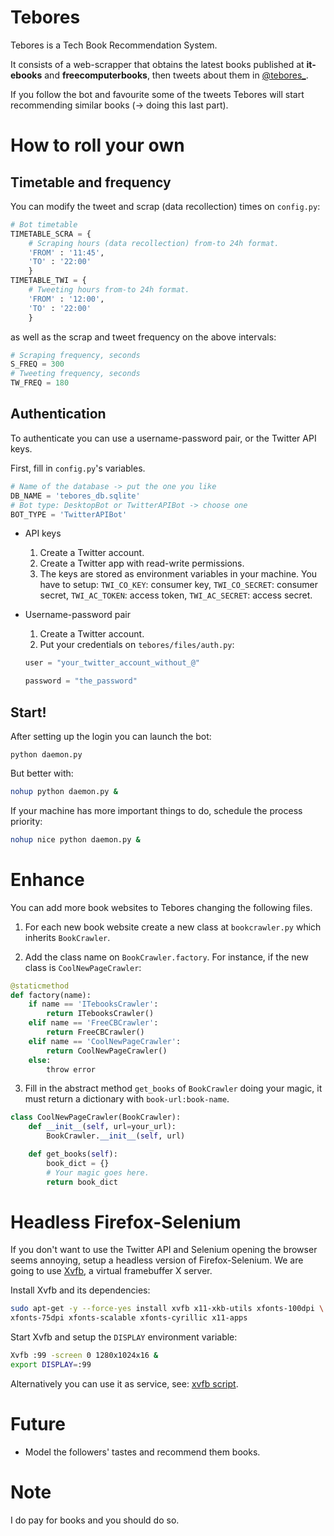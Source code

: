 Tebores
=======

Tebores is a Tech Book Recommendation System.

It consists of a web-scrapper that obtains the latest books published at
**it-ebooks** and **freecomputerbooks**, then tweets about them in
[@tebores_](https://twitter.com/tebores_).

If you follow the bot and favourite some of the tweets Tebores will start
recommending similar books (-> doing this last part).

# How to roll your own

## Timetable and frequency

You can modify the tweet and scrap (data recollection) times on ```config.py```:

```python
# Bot timetable
TIMETABLE_SCRA = {
    # Scraping hours (data recollection) from-to 24h format.
    'FROM' : '11:45',
    'TO' : '22:00'
    }
TIMETABLE_TWI = {
    # Tweeting hours from-to 24h format.
    'FROM' : '12:00',
    'TO' : '22:00'
    }
```
as well as the scrap and tweet frequency on the above intervals:
```python
# Scraping frequency, seconds
S_FREQ = 300
# Tweeting frequency, seconds
TW_FREQ = 180

```

## Authentication

To authenticate you can use a username-password pair, or the Twitter API keys.

First, fill in ```config.py```'s variables.

```python
# Name of the database -> put the one you like
DB_NAME = 'tebores_db.sqlite'
# Bot type: DesktopBot or TwitterAPIBot -> choose one
BOT_TYPE = 'TwitterAPIBot'
```

* API keys
  1. Create a Twitter account.
  2. Create a Twitter app with read-write permissions.
  3. The keys are stored as environment variables in your machine.
  You have to setup: ```TWI_CO_KEY```: consumer key,
  ```TWI_CO_SECRET```: consumer secret,
  ```TWI_AC_TOKEN```: access token, ```TWI_AC_SECRET```: access secret.
  
* Username-password pair
  1. Create a Twitter account.
  2. Put your credentials on ```tebores/files/auth.py```:
    ```python
    user = "your_twitter_account_without_@"
    
    password = "the_password"
    ```

## Start!

After setting up the login you can launch the bot:
```
python daemon.py 
```

But better with:
```bash
nohup python daemon.py &
```

If your machine has more important things to do, schedule the process priority:
```bash
nohup nice python daemon.py &
```

# Enhance

You can add more book websites to Tebores changing the following files.

1. For each new book website create a new class at ```bookcrawler.py``` which
inherits ```BookCrawler```.

2. Add the class name on ```BookCrawler.factory```. For instance, if the new
class is ```CoolNewPageCrawler```:
  ```python
  @staticmethod
  def factory(name):
      if name == 'ITebooksCrawler':
          return ITebooksCrawler()
      elif name == 'FreeCBCrawler':
          return FreeCBCrawler()
      elif name == 'CoolNewPageCrawler':
          return CoolNewPageCrawler()
      else:
          throw error
  ```
3. Fill in the abstract method ```get_books``` of ```BookCrawler``` doing your
magic, it must return a dictionary with ```book-url:book-name```.
  ```python
  class CoolNewPageCrawler(BookCrawler):
	  def __init__(self, url=your_url):
		  BookCrawler.__init__(self, url)

	  def get_books(self):
		  book_dict = {}
		  # Your magic goes here.
		  return book_dict
  ```

# Headless Firefox-Selenium

If you don't want to use the Twitter API and Selenium opening the browser seems
annoying, setup a headless version of Firefox-Selenium. We are going to use
[Xvfb](http://www.x.org/releases/X11R7.6/doc/man/man1/Xvfb.1.xhtml),
a virtual framebuffer X server.

Install Xvfb and its dependencies:

```bash
sudo apt-get -y --force-yes install xvfb x11-xkb-utils xfonts-100dpi \
xfonts-75dpi xfonts-scalable xfonts-cyrillic x11-apps
```

Start Xvfb and setup the ```DISPLAY``` environment variable:

```bash
Xvfb :99 -screen 0 1280x1024x16 &
export DISPLAY=:99
```

Alternatively you can use it as service, see:
[xvfb script](https://github.com/7flying/tebores/blob/master/tebores/xvfb).

# Future

- Model the followers' tastes and recommend them books.

# Note

I do pay for books and you should do so.
